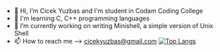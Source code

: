 - 👋 Hi, I’m Cicek Yuzbas and I'm student in Codam Coding College
- 👀 I'm learning C, C++ programming languages
- 🌱 I’m currently working on writing Minishell, a simple version of Unix Shell
- 📫 How to reach me --> cicekyuzbas@gmail.com
[![Top Langs](https://github-readme-stats.vercel.app/api/top-langs/?username=cyuzbas)](https://github.com/cyuzbas/github-readme-stats)
